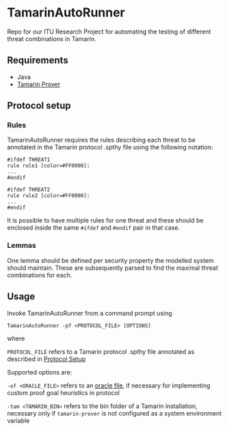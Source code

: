 # TamarinAutoRunner
Repo for our ITU Research Project for automating the testing of different threat combinations in Tamarin.

## Requirements

* Java
* [Tamarin Prover](https://tamarin-prover.github.io)

## Protocol setup
### Rules
TamarinAutoRunner requires the rules describing each threat to be annotated in the Tamarin protocol .spthy file using the following notation: 

```
#ifdef THREAT1
rule rule1 [color=#FF0000]:
...
#endif

#ifdef THREAT2
rule rule2 [color=#FF0000]:
...
#endif
```

It is possible to have multiple rules for one threat and these should be enclosed inside the same `#ifdef` and `#endif` pair in that case.

### Lemmas
One lemma should be defined per security property the modelled system should maintain. These are subsequently parsed to find the maximal threat combinations for each.

## Usage

Invoke TamarinAutoRunner from a command prompt using

`TamarinAutoRunner -pf <PROTOCOL_FILE> [OPTIONS]`

where

`PROTOCOL_FILE` refers to a Tamarin protocol .spthy file annotated as described in [Protocol Setup](#protocol-setup)

Supported options are:

`-of <ORACLE_FILE>` refers to an [oracle file](https://tamarin-prover.github.io/manual/book/011_advanced-features.html#using-an-oracle), if necessary for implementing custom proof goal heuristics in protocol

`-tam <TAMARIN_BIN>` refers to the bin folder of a Tamarin installation, necessary only if `tamarin-prover` is not configured as a system environment variable
